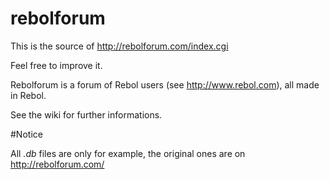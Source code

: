 rebolforum
==========

This is the source of http://rebolforum.com/index.cgi

Feel free to improve it.

Rebolforum is a forum of Rebol users (see http://www.rebol.com), all made in Rebol.

See the wiki for further informations.

#Notice

All *.db* files are only for example, the original ones are on http://rebolforum.com/